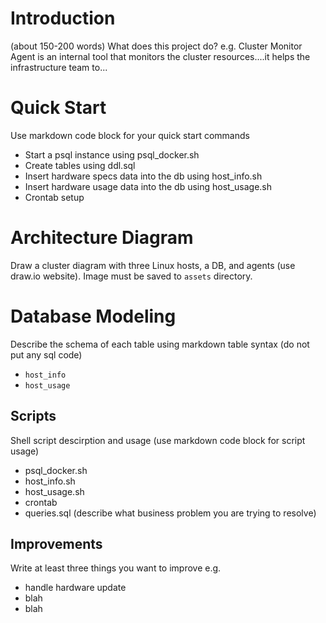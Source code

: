 # Introduction
(about 150-200 words)
What does this project do? e.g. Cluster Monitor Agent is an internal tool that monitors the cluster resources....it helps the infrastructure team to...

# Quick Start
Use markdown code block for your quick start commands
- Start a psql instance using psql_docker.sh
- Create tables using ddl.sql
- Insert hardware specs data into the db using host_info.sh
- Insert hardware usage data into the db using host_usage.sh
- Crontab setup

# Architecture Diagram
Draw a cluster diagram with three Linux hosts, a DB, and agents (use draw.io website). Image must be saved to `assets` directory.

# Database Modeling
Describe the schema of each table using markdown table syntax (do not put any sql code)
- `host_info`
- `host_usage`

## Scripts
Shell script descirption and usage (use markdown code block for script usage)
- psql_docker.sh
- host_info.sh
- host_usage.sh
- crontab
- queries.sql (describe what business problem you are trying to resolve)

## Improvements 
Write at least three things you want to improve 
e.g. 
- handle hardware update 
- blah
- blah
```